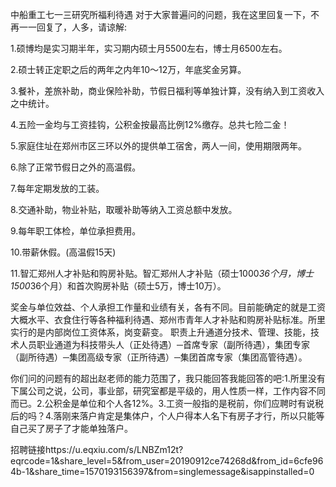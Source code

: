 中船重工七一三研究所福利待遇
对于大家普遍问的问题，我在这里回复一下，不再一一回复了，人多，请谅解:

1.硕博均是实习期半年，实习期内硕士月5500左右，博士月6500左右。

2.硕士转正定职之后的两年之内年10～12万，年底奖金另算。

3.餐补，差旅补助，商业保险补助，节假日福利等单独计算，没有纳入到工资收入之中统计。

4.五险一金均与工资挂钩，公积金按最高比例12%缴存。总共七险二金！

5.家庭住址在郑州市区三环以外的提供单工宿舍，两人一间，使用期限两年。

6.除了正常节假日之外的高温假。

7.每年定期发放的工装。

8.交通补助，物业补贴，取暖补助等纳入工资总额中发放。

9.每年职工体检，单位承担费用。

10.带薪休假。(高温假15天)

11.智汇郑州人才补贴和购房补贴。智汇郑州人才补贴（硕士1000*36个月，博士1500*36个月）和首次购房补贴（硕士5万，博士10万）。

奖金与单位效益、个人承担工作量和业绩有关，各有不同。目前能确定的就是工资大概水平、衣食住行等各种福利待遇、郑州市青年人才补贴和购房补贴标准。所里实行的是内部岗位工资体系，岗变薪变。
职责上升通道分技术、管理、技能，技术人员职业通道为科技带头人（正处待遇）─首席专家（副所待遇），集团专家（副所待遇）─集团高级专家（正所待遇）─集团首席专家（集团高管待遇）。

你们问的问题有的超出赵老师的能力范围了，我只能回答我能回答的吧:1.所里没有下属公司之说，公司，事业部，研究室都是平级的，用人性质一样，工作内容不同而已。2.公积金是单位和个人各12%。3.工资一般指的是税前，你们应聘时有说税后的吗？4.落刚来落户肯定是集体户，个人户得本人名下有房子才行，所以只能等自己买了房子了才能单独落户。

招聘链接https://u.eqxiu.com/s/LNBZm12t?eqrcode=1&share_level=5&from_user=20190912ce74268d&from_id=6cfe964b-1&share_time=1570193156397&from=singlemessage&isappinstalled=0
